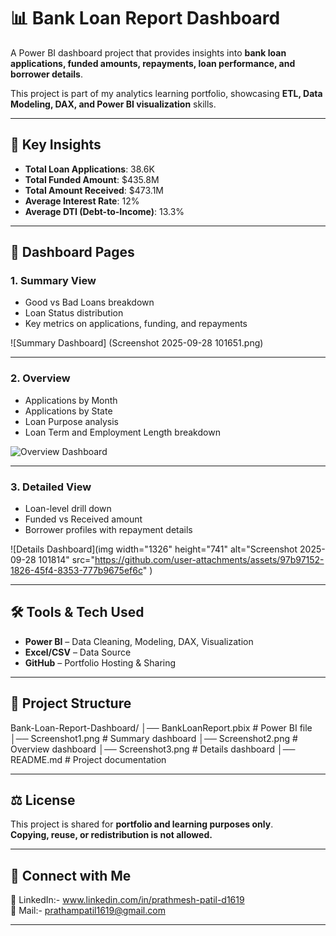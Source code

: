 # 📊 Bank Loan Report Dashboard

A Power BI dashboard project that provides insights into **bank loan applications, funded amounts, repayments, loan performance, and borrower details**.  

This project is part of my analytics learning portfolio, showcasing **ETL, Data Modeling, DAX, and Power BI visualization** skills.  

---

## 🚀 Key Insights
- **Total Loan Applications**: 38.6K  
- **Total Funded Amount**: $435.8M  
- **Total Amount Received**: $473.1M  
- **Average Interest Rate**: 12%  
- **Average DTI (Debt-to-Income)**: 13.3%  

---

## 📌 Dashboard Pages

### 1. **Summary View**
- Good vs Bad Loans breakdown  
- Loan Status distribution  
- Key metrics on applications, funding, and repayments  

![Summary Dashboard] (Screenshot 2025-09-28 101651.png)

---

### 2. **Overview**
- Applications by Month  
- Applications by State  
- Loan Purpose analysis  
- Loan Term and Employment Length breakdown  

![Overview Dashboard](<img width="1325" height="746" alt="Screenshot 2025-09-28 101741" src="https://github.com/user-attachments/assets/df9791fa-0134-46af-901c-a250110eb5be" />)


---

### 3. **Detailed View**
- Loan-level drill down  
- Funded vs Received amount  
- Borrower profiles with repayment details  

![Details Dashboard](img width="1326" height="741" alt="Screenshot 2025-09-28 101814" src="https://github.com/user-attachments/assets/97b97152-1826-45f4-8353-777b9675ef6c"
)

---

## 🛠️ Tools & Tech Used
- **Power BI** – Data Cleaning, Modeling, DAX, Visualization  
- **Excel/CSV** – Data Source  
- **GitHub** – Portfolio Hosting & Sharing  

---

## 📂 Project Structure
Bank-Loan-Report-Dashboard/
│── BankLoanReport.pbix # Power BI file
│── Screenshot1.png # Summary dashboard
│── Screenshot2.png # Overview dashboard
│── Screenshot3.png # Details dashboard
│── README.md # Project documentation


---

## ⚖️ License
This project is shared for **portfolio and learning purposes only**.  
**Copying, reuse, or redistribution is not allowed.**

---

## 🔗 Connect with Me
💼 LinkedIn:- www.linkedin.com/in/prathmesh-patil-d1619  
📧 Mail:- prathampatil1619@gmail.com

---


